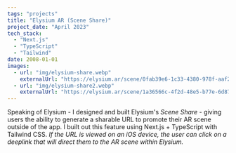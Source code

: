 ```yaml
---
tags: "projects"
title: "Elysium AR (Scene Share)"
project_date: "April 2023"
tech_stack: 
  - "Next.js"
  - "TypeScript"
  - "Tailwind"
date: 2008-01-01
images:
  - url: "img/elysium-share.webp"
    externalUrl: "https://elysium.ar/scene/0fab39e6-1c33-4380-978f-aaf2c0a8f97e"
  - url: "img/elysium-share2.webp"
    externalUrl: "https://elysium.ar/scene/1a36566c-4f2d-48e5-b77e-6d872f0973d8"
---
```


Speaking of Elysium - I designed and built Elysium's <i>Scene Share</i> - giving users the ability to generate a sharable URL to promote their AR scene outside of the app. I built out this feature using Next.js + TypeScript with Tailwind CSS. <i>If the URL is viewed on an iOS device, the user can click on a deeplink that will direct them to the AR scene within Elysium.</i> 